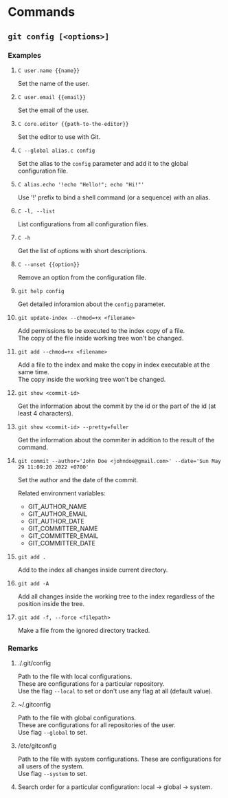 # Commands

## `git config [<options>]`

### Examples

1.  `C user.name {{name}}`

    Set the name of the user.
     
1.  `C user.email {{email}}`

    Set the email of the user.
    
1.  `C core.editor {{path-to-the-editor}}`

    Set the editor to use with Git.
    
1.  `C --global alias.c config`

    Set the alias to the `config` parameter and add it to the global configuration file.
    
1.  `C alias.echo '!echo "Hello!"; echo "Hi!"'`

    Use '!' prefix to bind a shell command (or a sequence) with an alias.

1.  `C -l, --list`

    List configurations from all configuration files.

1.  `C -h`

    Get the list of options with short descriptions.
    
1.  `C --unset {{option}}`

    Remove an option from the configuration file.
    
1. `git help config`

    Get detailed inforamion about the `config` parameter.
    
1. `git update-index --chmod=+x <filename>`

    Add permissions to be executed to the index copy of a file.  
    The copy of the file inside working tree won't be changed.

1. `git add --chmod=+x <filename>`

    Add a file to the index and make the copy in index executable at the same time.  
    The copy inside the working tree won't be changed.
    
1. `git show <commit-id>`

    Get the information about the commit by the id or the part of the id (at least 4 characters).
    
1. `git show <commit-id> --pretty=fuller`

    Get the information about the commiter in addition to the result of the command.
    
1. `git commit --author='John Doe <johndoe@gmail.com>' --date='Sun May 29 11:09:20 2022 +0700'`

    Set the author and the date of the commit.
    
    Related environment variables:
    
    * GIT_AUTHOR_NAME
    * GIT_AUTHOR_EMAIL
    * GIT_AUTHOR_DATE
    * GIT_COMMITTER_NAME
    * GIT_COMMITTER_EMAIL
    * GIT_COMMITTER_DATE

1.  `git add .`

    Add to the index all changes inside current directory.
    
1. `git add -A`

    Add all changes inside the working tree to the index regardless of the position inside the tree.
    
1.  `git add -f, --force <filepath>`

    Make a file from the ignored directory tracked.
    
### Remarks

1. ./.git/config

    Path to the file with local configurations.  
    These are configurations for a particular repository.  
    Use the flag `--local` to set or don't use any flag at all (default value).
    
1. ~/.gitconfig

    Path to the file with global configurations.  
    These are configurations for all repositories of the user.  
    Use flag `--global` to set.
    
1. /etc/gitconfig

    Path to the file with system configurations.
    These are configurations for all users of the system.  
    Use flag `--system` to set.
    
 1.  Search order for a particular configuration: local -> global -> system.
